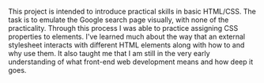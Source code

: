 This project is intended to introduce practical skills in basic HTML/CSS. The task is to emulate the Google search page visually, with none of the practicality.
Through this process I was able to practice assigning CSS properties to elements. I've learned much about the way that an external stylesheet interacts with different HTML elements along with how to and why use them. It also taught me that I am still in the very early understanding of what front-end web development means and how deep it goes.